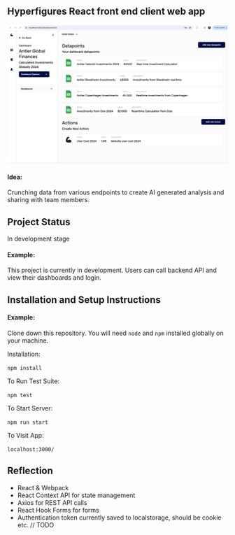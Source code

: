 ## Hyperfigures React front end client web app

![screenshot](public/app-images/screenshot-1.png)

#### Idea:

Crunching data from various endpoints to create AI generated analysis and sharing with team members.

## Project Status

In development stage

#### Example:

This project is currently in development. Users can call backend API and view their dashboards and login.

## Installation and Setup Instructions

#### Example:

Clone down this repository. You will need `node` and `npm` installed globally on your machine.

Installation:

`npm install`

To Run Test Suite:

`npm test`

To Start Server:

`npm run start`

To Visit App:

`localhost:3000/`

## Reflection

-   React & Webpack
-   React Context API for state management
-   Axios for REST API calls
-   React Hook Forms for forms
-   Authentication token currently saved to localstorage, should be cookie etc. // TODO

